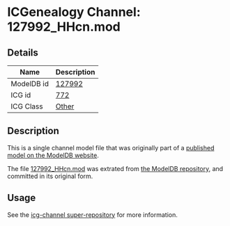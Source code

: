 # ICGenealogy Channel: 127992\_HHcn.mod

## Details

Name | Description
---- | -----------
ModelDB id | [127992](http://senselab.med.yale.edu/ModelDB/ShowModel.cshtml?model=127992)
ICG id | [772](http://icg.neurotheory.ox.ac.uk/channels/other/772)
ICG Class | [Other](http://icg.neurotheory.ox.ac.uk/channels/other)

## Description

This is a single channel model file that was originally part of a [published model on the ModelDB website](http://senselab.med.yale.edu/mModelDB/ShowModel.cshtml?model=127992).

The file [127992\_HHcn.mod](127992_HHcn.mod) was extrated from [the ModelDB repository](http://senselab.med.yale.edu/ModelDB/ShowModel.cshtml?model=127992), and committed in its original form.

## Usage

See the [icg-channel super-repository](https://github.com/icgenealogy/icg-channels) for more information.